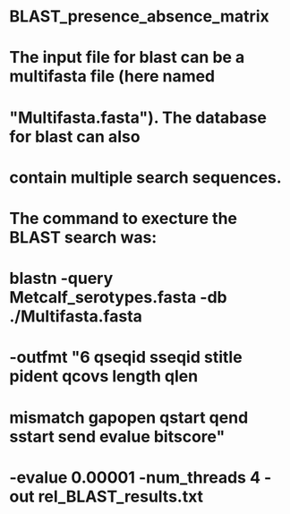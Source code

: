 # BLAST_presence_absence_matrix



# The input file for blast can be a multifasta file (here named
# "Multifasta.fasta"). The database for blast can also
# contain multiple search sequences.
# The command to execture the BLAST search was:
#
# blastn -query Metcalf_serotypes.fasta -db ./Multifasta.fasta
# -outfmt "6 qseqid sseqid stitle pident qcovs length qlen
# mismatch gapopen qstart qend sstart send evalue bitscore"
# -evalue 0.00001 -num_threads 4 -out rel_BLAST_results.txt
